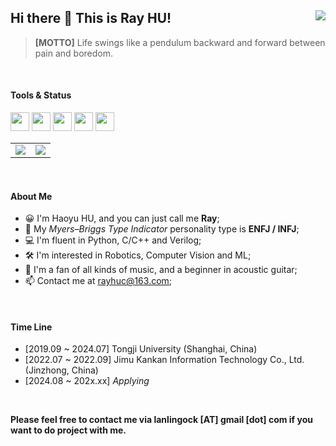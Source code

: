 ## Hi there 👋 This is Ray HU! <img align="right" src="https://komarev.com/ghpvc/?username=RayCorleone" />

> **[MOTTO]** Life swings like a pendulum backward and forward between pain and boredom.

</br>

#### **Tools &  Status**</br>

<code><img height="30" src="https://upload.wikimedia.org/wikipedia/commons/thumb/c/c3/Python-logo-notext.svg/220px-Python-logo-notext.svg.png"></code>
<code><img height="30" src="https://upload.wikimedia.org/wikipedia/commons/thumb/9/92/LaTeX_logo.svg/1599px-LaTeX_logo.svg.png"></code>
<code><img height="30" src="https://upload.wikimedia.org/wikipedia/commons/7/77/Arm_logo_2017.svg"></code>
<code><img height="30" src="https://upload.wikimedia.org/wikipedia/commons/9/96/Pytorch_logo.png"></code>
<code><img height="30" src="https://www.qt.io/hubfs/qt-design-system/assets/logos/qt-logo.svg"></code>

<table cellspacing="0" cellpadding="0">
  <tr align="center" valign="middle">
    <td><img align="center" src="https://github-readme-stats.vercel.app/api?username=RayCorleone&show_icons=true&count_private=true&hide=contribs"></td>
    <td><img align="center" src="https://github-readme-stats.vercel.app/api/top-langs/?username=RayCorleone&layout=compact&hide=VHDL,Assembly,SystemVerilog,Tcl,Shell"></td>
  </tr>
</table>

</br>

#### **About Me**

- 😀 I'm Haoyu HU, and you can just call me **Ray**;
- 📰 My *Myers–Briggs Type Indicator* personality type is **ENFJ / INFJ**;
- 💻 I'm fluent in Python, C/C++ and Verilog;
- 🛠 I'm interested in Robotics, Computer Vision and ML;
- 🎸 I'm a fan of all kinds of music, and a beginner in acoustic guitar;
- 📫 Contact me at [rayhuc@163.com](mailto:rayhuc@163.com);

</br>

#### Time Line

- [2019.09 ~ 2024.07] Tongji University (Shanghai, China)
- [2022.07 ~ 2022.09] Jimu Kankan Information Technology Co., Ltd. (Jinzhong, China)
- [2024.08 ~ 202x.xx] *Applying*

</br>



**Please feel free to contact me via lanlingock [AT] gmail [dot] com if you want to do project with me.**

